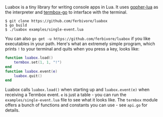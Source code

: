Luabox is a tiny library for writing console apps in Lua. It uses [gopher-lua](https://github.com/yuin/gopher-lua) as the interpreter and [termbox-go](https://github.com/nsf/termbox-go) to interface with the terminal.

    $ git clone https://github.com/ferbivore/luabox
    $ go build
    $ ./luabox examples/single-event.lua

You can also `go get -u https://github.com/ferbivore/luabox` if you like executables in your path. Here's what an extremely simple program, which prints `!` to your terminal and quits when you press a key, looks like:

```lua
function luabox.load()
    termbox.set(1, 1, "!")
end
function luabox.event(e)
    luabox.quit()
end
```

Luabox calls `luabox.load()` when starting up and `luabox.event(e)` when receiving a Termbox event. `e` is just a table - you can run the `examples/single-event.lua` file to see what it looks like. The `termbox` module offers a bunch of functions and constants you can use - see `api.go` for details.
